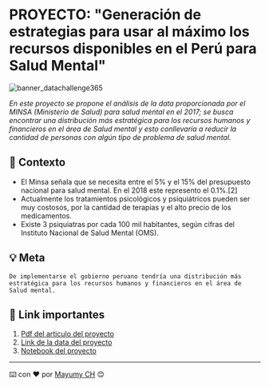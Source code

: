# PROYECTO: "Generación de estrategias para usar al máximo los recursos disponibles en el Perú para Salud Mental"

![banner_datachallenge365](https://encrypted-tbn0.gstatic.com/images?q=tbn:ANd9GcRXPomVT51mmifRfRIAnzi8KVV8are9oWTJhw&usqp=CAU)

_En este proyecto se propone el análisis de la data proporcionada por el MINSA (Ministerio de Salud) para salud mental en el 2017; se busca encontrar una distribución más estratégica para los recursos humanos y financieros en el área de Salud mental y esto conllevaría a reducir la cantidad de personas con algún tipo de problema de salud mental._

## 🔎 Contexto 

- El Minsa señala que se necesita entre el 5% y el 15% del presupuesto
nacional para salud mental. En el 2018 este represento el 0.1%.[2]
- Actualmente los tratamientos psicológicos y psiquiátricos pueden ser muy
costosos, por la cantidad de terapias y el alto precio de los medicamentos.
- Existe 3 psiquiatras por cada 100 mil habitantes, según cifras del Instituto
Nacional de Salud Mental (OMS).

## 💡 Meta  
```
De implementarse el gobierno peruano tendría una distribución más estratégica para los recursos humanos y financieros en el área de Salud mental.
```

## 🔗 Link importantes 
1. [Pdf del articulo del proyecto](https://github.com/MayumyCH/dc_datascientist_with_python_dsfem/blob/main/1.Introduction%20to%20Python.ipynb)
1. [Link de la data del proyecto](https://www.datosabiertos.gob.pe/dataset/minsa-salud-mental)
2. [Notebook del proyecto](https://github.com/MayumyCH/mental_health_analysis_with_python/blob/main/proyecto_notebooks.ipynb)

---
⌨️ con ❤️ por  [Mayumy CH](https://github.com/MayumyCH) 😊 